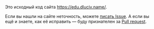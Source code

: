Это исходный код сайта https://edu.dluciv.name/.

Если вы нашли на сайте неточность, можете
[писать Issue](https://github.com/dluciv/static-edu.dluciv.name/issues).
А если вы ещё и знаете, как её исправить — буду признателен
за [Pull request](https://github.com/dluciv/static-edu.dluciv.name/pulls).
